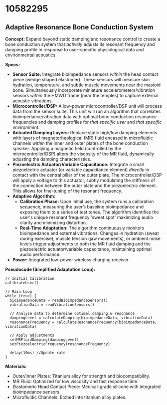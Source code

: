 # 10582295

## Adaptive Resonance Bone Conduction System

**Concept:** Expand beyond static damping and resonance control to create a bone conduction system that *actively* adjusts its resonant frequency and damping profile in response to user-specific physiological data and environmental acoustics. 

**Specs:**

*   **Sensor Suite:** Integrate bioimpedance sensors *within* the head contact piece (wedge shaped elastomer). These sensors will measure skin hydration, temperature, and subtle muscle movements near the mastoid bone. Simultaneously incorporate miniature accelerometers/vibration sensors *within* the HMWD frame (near the temples) to capture external acoustic vibrations.
*   **Microcontroller/DSP:** A low-power microcontroller/DSP unit will process data from the sensor suite. This unit will run an algorithm that correlates bioimpedance/vibration data with optimal bone conduction resonance frequencies and damping profiles for *that specific user* and *that specific environment*.
*   **Actuated Damping Layers:** Replace static high/low damping elements with layers of magnetorheological (MR) fluid encased in microfluidic channels *within* the inner and outer plates of the bone conduction speaker. Applying a magnetic field (controlled by the microcontroller/DSP) alters the viscosity of the MR fluid, dynamically adjusting the damping characteristics.
*   **Piezoelectric Actuator/Variable Capacitance:** Integrate a small piezoelectric actuator (or variable capacitance element) *directly* in contact with the central pillar of the outer plate. The microcontroller/DSP will apply a voltage to this actuator, subtly modulating the stiffness of the connection between the outer plate and the piezoelectric element. This allows for fine-tuning of the resonant frequency.
*   **Adaptive Algorithm:**
    *   **Calibration Phase:** Upon initial use, the system runs a calibration sequence, measuring the user’s baseline bioimpedance and exposing them to a series of test tones. The algorithm identifies the user's unique resonant frequency 'sweet spot' maximizing audio clarity and minimizing distortion.
    *   **Real-Time Adaptation:** The algorithm continuously monitors bioimpedance and external vibrations. Changes in hydration (sweat during exercise), muscle tension (jaw movements), or ambient noise levels trigger adjustments to both the MR fluid damping and the piezoelectric actuator/variable capacitance, maintaining optimal audio performance.
*   **Power:** Integrated low-power wireless charging receiver.

**Pseudocode (Simplified Adaptation Loop):**

```
// Initial Calibration
calibrateUser()

// Main Loop
while (true) {
  bioimpedanceData = readBioimpedanceSensors()
  vibrationData = readVibrationSensors()

  // Analyze data to determine optimal damping & resonance
  dampingLevel = calculateDamping(bioimpedanceData, vibrationData)
  resonanceFrequency = calculateResonanceFrequency(bioimpedanceData, vibrationData)

  // Apply adjustments
  setMRFluidDamping(dampingLevel)
  setPiezoelectricFrequency(resonanceFrequency)

  delay(10ms) //Update rate
}
```

**Materials:**

*   Outer/Inner Plates: Titanium alloy for strength and biocompatibility.
*   MR Fluid: Optimized for low viscosity and fast response time.
*   Elastomeric Head Contact Piece: Medical-grade silicone with integrated bioimpedance sensors.
*   Microfluidic Channels: Etched into titanium alloy plates.